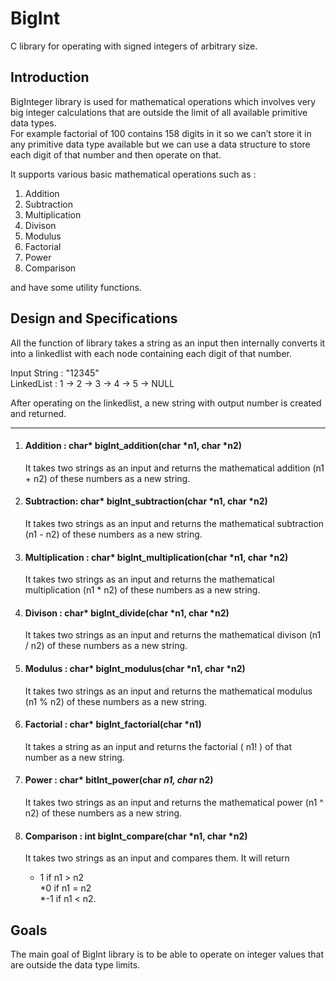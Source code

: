 # BigInt
C library for operating with signed integers of arbitrary size.

## Introduction
BigInteger library is used for mathematical operations which involves very big integer calculations that are outside the limit of all available primitive data types.  
For example factorial of 100 contains 158 digits in it so we can’t store it in any primitive data type available but we can use a data structure to store each digit of that number and then operate on that.   

It supports various basic mathematical operations such as :

1. Addition
2. Subtraction
3. Multiplication
4. Divison
5. Modulus
6. Factorial
7. Power
8. Comparison 

and have some utility functions.


## Design and Specifications 

All the function of library takes a string as an input then internally converts it into a linkedlist with each node containing each digit of that number.

Input String : "12345"  
LinkedList : 1 -> 2 -> 3 -> 4 -> 5 -> NULL

After operating on the linkedlist, a new string with output number is created and returned.

*****

1. #### Addition  : char* bigInt_addition(char *n1, char *n2) 
    It takes two strings as an input and returns the mathematical addition (n1 + n2) of these numbers as a new string.

2. #### Subtraction: char* bigInt_subtraction(char *n1, char *n2) 
    It takes two strings as an input and returns the mathematical subtraction (n1 - n2) of these numbers as a new string.

3. #### Multiplication : char* bigInt_multiplication(char *n1, char *n2)  
    It takes two strings as an input and returns the mathematical multiplication (n1 * n2) of these numbers as a new string.

4. #### Divison : char* bigInt_divide(char *n1, char *n2) 
    It takes two strings as an input and returns the mathematical divison (n1 / n2) of these numbers as a new string.

5. #### Modulus : char* bigInt_modulus(char *n1, char *n2) 
    It takes two strings as an input and returns the mathematical modulus (n1 % n2) of these numbers as a new string.

6. #### Factorial : char* bigInt_factorial(char *n1) 
    It takes a string as an input and returns the factorial ( n1! ) of that number as a new string.

7. #### Power : char* bitInt_power(char *n1, char* n2) 
    It takes two strings as an input and returns the mathematical power (n1 ^ n2) of these numbers as a new string.

8. #### Comparison : int bigInt_compare(char *n1, char *n2)
    It takes two strings as an input and compares them. It will return  
     * 1 if n1 > n2  
     *0 if n1 = n2  
     *-1 if n1 < n2.


## Goals
The main goal of BigInt library is to be able to operate on integer values that are outside the data type limits.
